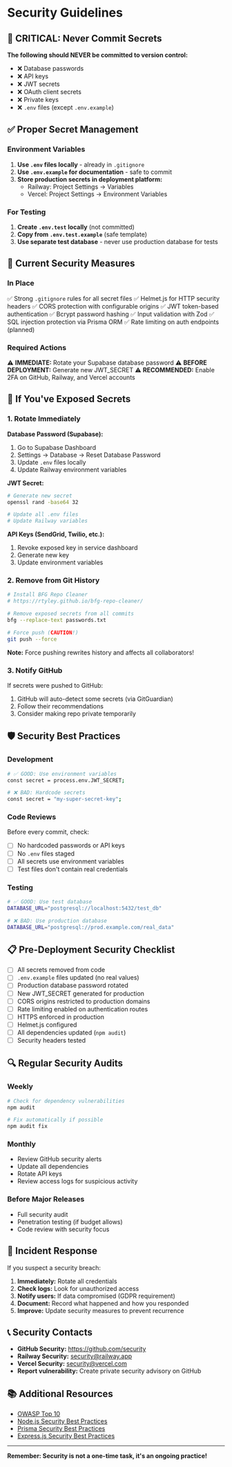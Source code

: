 # Security Guidelines

## 🚨 CRITICAL: Never Commit Secrets

**The following should NEVER be committed to version control:**

- ❌ Database passwords
- ❌ API keys
- ❌ JWT secrets
- ❌ OAuth client secrets
- ❌ Private keys
- ❌ `.env` files (except `.env.example`)

## ✅ Proper Secret Management

### Environment Variables

1. **Use `.env` files locally** - already in `.gitignore`
2. **Use `.env.example` for documentation** - safe to commit
3. **Store production secrets in deployment platform:**
   - Railway: Project Settings → Variables
   - Vercel: Project Settings → Environment Variables

### For Testing

1. **Create `.env.test` locally** (not committed)
2. **Copy from `.env.test.example`** (safe template)
3. **Use separate test database** - never use production database for tests

## 🔐 Current Security Measures

### In Place

✅ Strong `.gitignore` rules for all secret files
✅ Helmet.js for HTTP security headers
✅ CORS protection with configurable origins
✅ JWT token-based authentication
✅ Bcrypt password hashing
✅ Input validation with Zod
✅ SQL injection protection via Prisma ORM
✅ Rate limiting on auth endpoints (planned)

### Required Actions

⚠️ **IMMEDIATE:** Rotate your Supabase database password
⚠️ **BEFORE DEPLOYMENT:** Generate new JWT_SECRET
⚠️ **RECOMMENDED:** Enable 2FA on GitHub, Railway, and Vercel accounts

## 🔄 If You've Exposed Secrets

### 1. Rotate Immediately

**Database Password (Supabase):**
1. Go to Supabase Dashboard
2. Settings → Database → Reset Database Password
3. Update `.env` files locally
4. Update Railway environment variables

**JWT Secret:**
```bash
# Generate new secret
openssl rand -base64 32

# Update all .env files
# Update Railway variables
```

**API Keys (SendGrid, Twilio, etc.):**
1. Revoke exposed key in service dashboard
2. Generate new key
3. Update environment variables

### 2. Remove from Git History

```bash
# Install BFG Repo Cleaner
# https://rtyley.github.io/bfg-repo-cleaner/

# Remove exposed secrets from all commits
bfg --replace-text passwords.txt

# Force push (CAUTION!)
git push --force
```

**Note:** Force pushing rewrites history and affects all collaborators!

### 3. Notify GitHub

If secrets were pushed to GitHub:
1. GitHub will auto-detect some secrets (via GitGuardian)
2. Follow their recommendations
3. Consider making repo private temporarily

## 🛡️ Security Best Practices

### Development

```bash
# ✅ GOOD: Use environment variables
const secret = process.env.JWT_SECRET;

# ❌ BAD: Hardcode secrets
const secret = "my-super-secret-key";
```

### Code Reviews

Before every commit, check:
- [ ] No hardcoded passwords or API keys
- [ ] No `.env` files staged
- [ ] All secrets use environment variables
- [ ] Test files don't contain real credentials

### Testing

```bash
# ✅ GOOD: Use test database
DATABASE_URL="postgresql://localhost:5432/test_db"

# ❌ BAD: Use production database
DATABASE_URL="postgresql://prod.example.com/real_data"
```

## 📋 Pre-Deployment Security Checklist

- [ ] All secrets removed from code
- [ ] `.env.example` files updated (no real values)
- [ ] Production database password rotated
- [ ] New JWT_SECRET generated for production
- [ ] CORS origins restricted to production domains
- [ ] Rate limiting enabled on authentication routes
- [ ] HTTPS enforced in production
- [ ] Helmet.js configured
- [ ] All dependencies updated (`npm audit`)
- [ ] Security headers tested

## 🔍 Regular Security Audits

### Weekly

```bash
# Check for dependency vulnerabilities
npm audit

# Fix automatically if possible
npm audit fix
```

### Monthly

- Review GitHub security alerts
- Update all dependencies
- Rotate API keys
- Review access logs for suspicious activity

### Before Major Releases

- Full security audit
- Penetration testing (if budget allows)
- Code review with security focus

## 🚨 Incident Response

If you suspect a security breach:

1. **Immediately:** Rotate all credentials
2. **Check logs:** Look for unauthorized access
3. **Notify users:** If data compromised (GDPR requirement)
4. **Document:** Record what happened and how you responded
5. **Improve:** Update security measures to prevent recurrence

## 📞 Security Contacts

- **GitHub Security:** https://github.com/security
- **Railway Security:** security@railway.app
- **Vercel Security:** security@vercel.com
- **Report vulnerability:** Create private security advisory on GitHub

## 📚 Additional Resources

- [OWASP Top 10](https://owasp.org/www-project-top-ten/)
- [Node.js Security Best Practices](https://nodejs.org/en/docs/guides/security/)
- [Prisma Security Best Practices](https://www.prisma.io/docs/guides/performance-and-optimization/connection-management)
- [Express.js Security Best Practices](https://expressjs.com/en/advanced/best-practice-security.html)

---

**Remember: Security is not a one-time task, it's an ongoing practice!**
